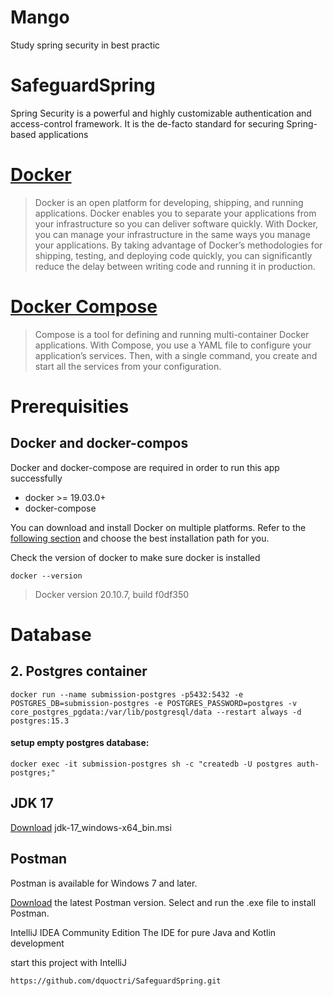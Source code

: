 # Mango
Study spring security in best practic

# SafeguardSpring
Spring Security is a powerful and highly customizable authentication and access-control framework. It is the de-facto standard for securing Spring-based applications​

# [Docker](https://docs.docker.com/get-started/overview)
> Docker is an open platform for developing, shipping, and running applications. Docker enables you to separate your applications from your infrastructure so you can deliver software quickly. With Docker, you can manage your infrastructure in the same ways you manage your applications. By taking advantage of Docker’s methodologies for shipping, testing, and deploying code quickly, you can significantly reduce the delay between writing code and running it in production.

# [Docker Compose](https://docs.docker.com/compose/)
> Compose is a tool for defining and running multi-container Docker applications. With Compose, you use a YAML file to configure your application’s services. Then, with a single command, you create and start all the services from your configuration.

# Prerequisities
## Docker and docker-compos
Docker and docker-compose are required in order to run this app successfully
* docker >= 19.03.0+
* docker-compose

You can download and install Docker on multiple platforms. Refer to the [following section](https://docs.docker.com/get-docker/) and choose the best installation path for you.

Check the version of docker to make sure docker is installed

```
docker --version
```
> Docker version 20.10.7, build f0df350

# Database
## 2. Postgres container
```
docker run --name submission-postgres -p5432:5432 -e POSTGRES_DB=submission-postgres -e POSTGRES_PASSWORD=postgres -v core_postgres_pgdata:/var/lib/postgresql/data --restart always -d postgres:15.3
```

#### setup empty postgres database:
```
docker exec -it submission-postgres sh -c "createdb -U postgres auth-postgres;"
```

## JDK 17
[Download](https://www.oracle.com/java/technologies/downloads/#java17) jdk-17_windows-x64_bin.msi

## Postman
Postman is available for Windows 7 and later.

[Download](https://www.postman.com/downloads/) the latest Postman version.
Select and run the .exe file to install Postman.

IntelliJ IDEA Community Edition
The IDE for pure Java and Kotlin development

start this project with IntelliJ
```
https://github.com/dquoctri/SafeguardSpring.git

```